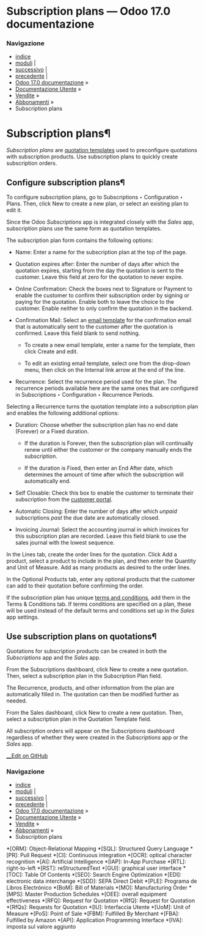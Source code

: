 # Subscription plans — Odoo 17.0 documentazione

### Navigazione

  * [indice](../../../genindex.html "Indice generale")
  * [moduli](../../../py-modindex.html "Indice del modulo Python") |
  * [successivo](upselling.html "Upsell subscriptions") |
  * [precedente](ecommerce.html "Subscriptions in the eCommerce shop") |
  * [Odoo 17.0 documentazione](../../../index-2.html) »
  * [Documentazione Utente](../../../applications.html) »
  * [Vendite](../../sales.html) »
  * [Abbonamenti](../subscriptions.html) »
  * Subscription plans



# Subscription plans¶

_Subscription plans_ are [quotation templates](../sales/send_quotations/quote_template.html) used to preconfigure quotations with subscription products. Use subscription plans to quickly create subscription orders.

## Configure subscription plans¶

To configure subscription plans, go to Subscriptions ‣ Configuration ‣ Plans. Then, click New to create a new plan, or select an existing plan to edit it.

Since the Odoo _Subscriptions_ app is integrated closely with the _Sales_ app, subscription plans use the same form as quotation templates.

The subscription plan form contains the following options:

  * Name: Enter a name for the subscription plan at the top of the page.

  * Quotation expires after: Enter the number of days after which the quotation expires, starting from the day the quotation is sent to the customer. Leave this field at zero for the quotation to never expire.

  * Online Confirmation: Check the boxes next to Signature or Payment to enable the customer to confirm their subscription order by signing or paying for the quotation. Enable both to leave the choice to the customer. Enable neither to only confirm the quotation in the backend.

  * Confirmation Mail: Select an [email template](../../general/companies/email_template.html) for the confirmation email that is automatically sent to the customer after the quotation is confirmed. Leave this field blank to send nothing.

    * To create a new email template, enter a name for the template, then click Create and edit.

    * To edit an existing email template, select one from the drop-down menu, then click on the Internal link arrow at the end of the line.

  * Recurrence: Select the recurrence period used for the plan. The recurrence periods available here are the same ones that are configured in Subscriptions ‣ Configuration ‣ Recurrence Periods.




Selecting a Recurrence turns the quotation template into a subscription plan and enables the following additional options:

  * Duration: Choose whether the subscription plan has no end date (Forever) or a Fixed duration.

    * If the duration is Forever, then the subscription plan will continually renew until either the customer or the company manually ends the subscription.

    * If the duration is Fixed, then enter an End After date, which determines the amount of time after which the subscription will automatically end.

  * Self Closable: Check this box to enable the customer to terminate their subscription from the [customer portal](../../websites/ecommerce/customer_accounts.html).

  * Automatic Closing: Enter the number of days after which _unpaid_ subscriptions _past_ the due date are automatically closed.

  * Invoicing Journal: Select the accounting journal in which invoices for this subscription plan are recorded. Leave this field blank to use the sales journal with the lowest sequence.




In the Lines tab, create the order lines for the quotation. Click Add a product, select a product to include in the plan, and then enter the Quantity and Unit of Measure. Add as many products as desired to the order lines.

In the Optional Products tab, enter any optional products that the customer can add to their quotation before confirming the order.

If the subscription plan has unique [terms and conditions](../../finance/accounting/customer_invoices/terms_conditions.html), add them in the Terms & Conditions tab. If terms conditions are specified on a plan, these will be used instead of the default terms and conditions set up in the _Sales_ app settings.

## Use subscription plans on quotations¶

Quotations for subscription products can be created in both the _Subscriptions_ app and the _Sales_ app.

From the Subscriptions dashboard, click New to create a new quotation. Then, select a subscription plan in the Subscription Plan field.

The Recurrence, products, and other information from the plan are automatically filled in. The quotation can then be modified further as needed.

From the Sales dashboard, click New to create a new quotation. Then, select a subscription plan in the Quotation Template field.

All subscription orders will appear on the Subscriptions dashboard regardless of whether they were created in the _Subscriptions_ app or the _Sales_ app.

[ __Edit on GitHub](https://github.com/odoo/documentation/edit/17.0/content/applications/sales/subscriptions/plans.rst)

### Navigazione

  * [indice](../../../genindex.html "Indice generale")
  * [moduli](../../../py-modindex.html "Indice del modulo Python") |
  * [successivo](upselling.html "Upsell subscriptions") |
  * [precedente](ecommerce.html "Subscriptions in the eCommerce shop") |
  * [Odoo 17.0 documentazione](../../../index-2.html) »
  * [Documentazione Utente](../../../applications.html) »
  * [Vendite](../../sales.html) »
  * [Abbonamenti](../subscriptions.html) »
  * Subscription plans


  *[ORM]: Object-Relational Mapping
  *[SQL]: Structured Query Language
  *[PR]: Pull Request
  *[CI]: Continuous integration
  *[OCR]: optical character recognition
  *[AI]: Artificial Intelligence
  *[IAP]: In-App Purchase
  *[RTL]: right-to-left
  *[RST]: reStructuredText
  *[GUI]: graphical user interface
  *[TOC]: Table Of Contents
  *[SEO]: Search Engine Optimization
  *[EDI]: electronic data interchange
  *[SDD]: SEPA Direct Debit
  *[PLE]: Programa de Libros Electrónico
  *[BoM]: Bill of Materials
  *[MO]: Manufacturing Order
  *[MPS]: Master Production Schedules
  *[OEE]: overall equipment effectiveness
  *[RFQ]: Request for Quotation
  *[RfQ]: Request for Quotation
  *[RfQs]: Requests for Quotation
  *[IU]: Interfaccia Utente
  *[UoM]: Unit of Measure
  *[PoS]: Point of Sale
  *[FBM]: Fulfilled By Merchant
  *[FBA]: Fulfilled by Amazon
  *[API]: Application Programming Interface
  *[IVA]: imposta sul valore aggiunto